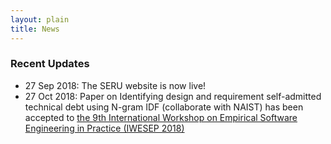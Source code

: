 ```yaml
---
layout: plain
title: News
---
```


### Recent Updates
- 27 Sep 2018: The SERU website is now live!
- 27 Oct 2018: Paper on Identifying design and requirement
  self-admitted technical debt using N-gram IDF
  (collaborate with NAIST) has been accepted to
  [the 9th International Workshop on Empirical Software Engineering in Practice (IWESEP 2018)](https://iwesep2018.github.io)
